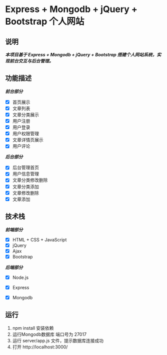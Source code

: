 # Express + Mongodb + jQuery + Bootstrap 个人网站

## 说明

***本项目基于 Express + Mongodb + jQuery + Bootstrap 搭建个人网站系统，实现前台交互与后台管理。***

## 功能描述

***前台部分***

- [x] 首页展示
- [x] 文章列表
- [x] 文章分类展示
- [x] 用户注册
- [x] 用户登录
- [x] 用户权限管理
- [x] 文章详情页展示
- [x] 用户评论

***后台部分***
- [x] 后台管理首页
- [x] 用户信息管理
- [x] 文章分类修改删除
- [x] 文章分类添加
- [x] 文章修改删除
- [x] 文章添加

## 技术栈

***前端部分***
- [x] HTML + CSS + JavaScript
- [x] jQuery
- [x] Ajax
- [x] Bootstrap

***后端部分***
- [x] Node.js
- [x] Express
- [x] Mongodb


## 运行
 1. npm install 安装依赖
 2. 运行Mongodb数据库 端口号为 27017
 3. 运行 server/app.js 文件，提示数据库连接成功
 4. 打开 http://localhost:3000/

